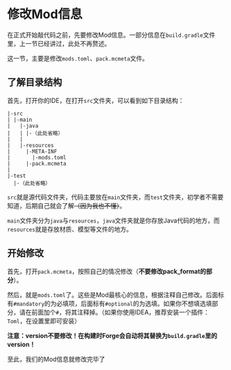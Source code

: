 # 修改Mod信息

在正式开始敲代码之前，先要修改Mod信息。一部分信息在`build.gradle`文件里，上一节已经讲过，此处不再赘述。

这一节，主要是修改`mods.toml`、`pack.mcmeta`文件。

## 了解目录结构

首先，打开你的IDE，在打开`src`文件夹，可以看到如下目录结构：

```
|-src
| |-main
|   |-java
|   | |-（此处省略）
|   |
|   |-resources
|     |-META-INF
|       |-mods.toml
|     |-pack.mcmeta
|
|-test
  |-（此处省略）
```

`src`就是源代码文件夹，代码主要放在`main`文件夹，而`test`文件夹，初学者不需要知道，后期自己就会了解~~（因为我也不懂）~~。

`main`文件夹分为`java`与`resources`，`java`文件夹就是你存放Java代码的地方，而`resources`就是存放材质、模型等文件的地方。

## 开始修改

首先，打开`pack.mcmeta`，按照自己的情况修改（**不要修改pack_format的部分**）。

然后，就是`mods.toml`了。这些是Mod最核心的信息，根据注释自己修改。后面标有`#mandatory`的为必填项，后面标有`#optional`的为选填。如果你不想填选填部分，请在前面加个`#`，将其注释掉。（如果你使用IDEA，推荐安装一个插件：`Toml`，在设置里即可安装）

**注意：version不要修改！在构建时Forge会自动将其替换为`build.gradle`里的version！**

至此，我们的Mod信息就修改完毕了